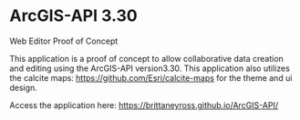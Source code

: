 # ArcGIS-API 3.30
Web Editor Proof of Concept

This application is a proof of concept to allow collaborative data creation and editing using the ArcGIS-API version3.30.
This application also utilizes the calcite maps: https://github.com/Esri/calcite-maps for the theme and ui design. 

Access the application here: https://brittaneyross.github.io/ArcGIS-API/
